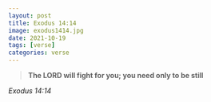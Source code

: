 ```yaml
---
layout: post
title: Exodus 14:14
image: exodus1414.jpg
date: 2021-10-19
tags: [verse]
categories: verse
---
```


> **The LORD will fight for you; you need only to be still**  

_Exodus 14:14_